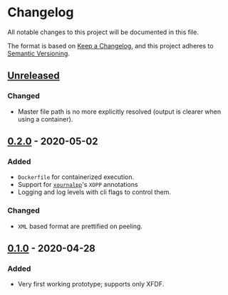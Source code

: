 # Changelog
All notable changes to this project will be documented in this file.

The format is based on [Keep a Changelog](https://keepachangelog.com/en/1.0.0/),
and this project adheres to [Semantic Versioning](https://semver.org/spec/v2.0.0.html).

## [Unreleased]
### Changed
- Master file path is no more explicitly resolved (output is clearer when using a container).

## [0.2.0] - 2020-05-02
### Added
- `Dockerfile` for containerized execution.
- Support for [`xournalpp`](https://github.com/xournalpp/xournalpp)'s `XOPP` annotations
- Logging and log levels with cli flags to control them.

### Changed
- `XML` based format are prettified on peeling.

## [0.1.0] - 2020-04-28
### Added
- Very first working prototype; supports only XFDF.

[Unreleased]: https://github.com/paolobrasolin/foil/compare/v0.2.0...development
[0.2.0]: https://github.com/paolobrasolin/foil/compare/v0.1.0...v0.2.0
[0.1.0]: https://github.com/paolobrasolin/foil/releases/tag/v0.1.0